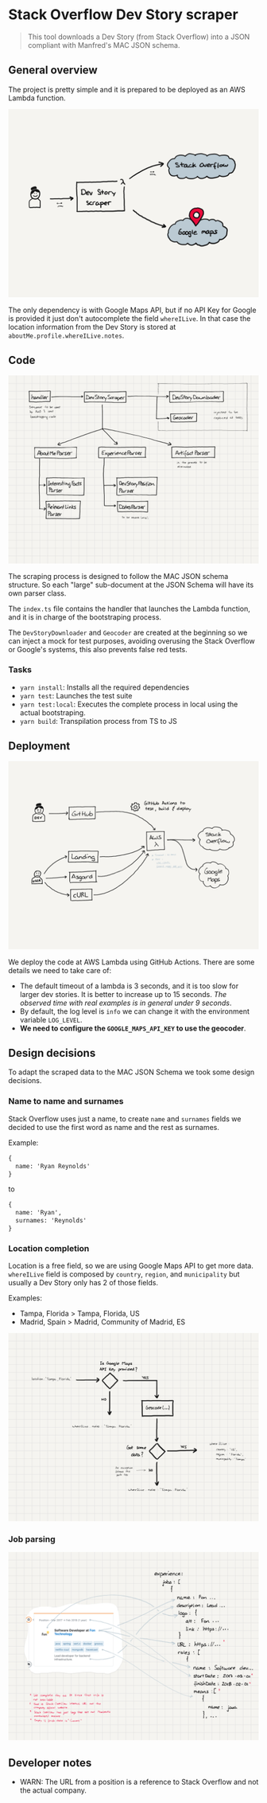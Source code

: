 # Stack Overflow Dev Story scraper

> This tool downloads a Dev Story (from Stack Overflow) into a JSON compliant with Manfred's MAC JSON schema.

## General overview

The project is pretty simple and it is prepared to be deployed as an AWS Lambda function.

![General overview diagram](doc/assets/general-overview.png)

The only dependency is with Google Maps API, but if no API Key for Google is provided it just don't autocomplete the field `whereILive`. In that case the location information from the Dev Story is stored at `aboutMe.profile.whereILive.notes`.

## Code

![Code organization](doc/assets/code-organization.png)

The scraping process is designed to follow the MAC JSON schema structure. So each "large" sub-document at the JSON Schema will have its own parser class.

The `index.ts` file contains the handler that launches the Lambda function, and it is in charge of the bootstraping process.

The `DevStoryDownloader` and `Geocoder` are created at the beginning so we can inject a mock for test purposes, avoiding overusing the Stack Overflow or Google's systems, this also prevents false red tests.

### Tasks

* `yarn install`: Installs all the required dependencies
* `yarn test`: Launches the test suite
* `yarn test:local`: Executes the complete process in local using the actual bootstraping.
* `yarn build`: Transpilation process from TS to JS

## Deployment

![Components architecture](doc/assets/deployment.png)

We deploy the code at AWS Lambda using GitHub Actions. There are some details we need to take care of:
* The default timeout of a lambda is 3 seconds, and it is too slow for larger dev stories. It is better to increase up to 15 seconds. *The observed time with real examples is in general under 9 seconds*.
* By default, the log level is `info` we can change it with the environment variable `LOG_LEVEL`.
* **We need to configure the `GOOGLE_MAPS_API_KEY` to use the  geocoder**.

## Design decisions

To adapt the scraped data to the MAC JSON Schema we took some design decisions.

### Name to name and surnames

Stack Overflow uses just a name, to create `name` and `surnames` fields we decided to use the first word as name and the rest as surnames.

Example:

```
{
  name: 'Ryan Reynolds'
}
```

to

```
{
  name: 'Ryan',
  surnames: 'Reynolds'
}
```

### Location completion

Location is a free field, so we are using Google Maps API to get more data. `whereILive` field is composed by `country`, `region`, and `municipality` but usually a Dev Story only has 2 of those fields.

Examples:
* Tampa, Florida > Tampa, Florida, US
* Madrid, Spain > Madrid, Community of Madrid, ES

![Geocoder flow diagram](doc/assets/geocoder-flow.png)

### Job parsing

![job parsing details diagram](doc/assets/job-parsing.png)

## Developer notes

* WARN: The URL from a position is a reference to Stack Overflow and not the actual company.
